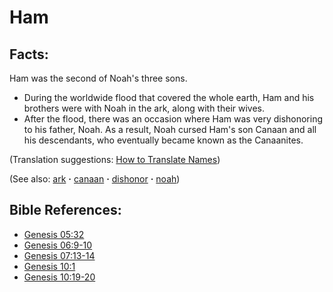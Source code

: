 # Ham #

## Facts: ##

Ham was the second of Noah's three sons.

* During the worldwide flood that covered the whole earth, Ham and his brothers were with Noah in the ark, along with their wives.
* After the flood, there was an occasion where Ham was very dishonoring to his father, Noah. As a result, Noah cursed Ham's son Canaan and all his descendants, who eventually became known as the Canaanites.

(Translation suggestions: [How to Translate Names](https://git.door43.org/Door43/en-ta-translate-vol1/src/master/content/translate_names.md))

(See also: [ark](../other/ark.md) **·** [canaan](../other/canaan.md) **·** [dishonor](../other/dishonor.md) **·** [noah](../other/noah.md))

## Bible References: ##

* [Genesis 05:32](https://door43.org/en/bible/notes/gen/05/32)
* [Genesis 06:9-10](https://door43.org/en/bible/notes/gen/06/09)
* [Genesis 07:13-14](https://door43.org/en/bible/notes/gen/07/13)
* [Genesis 10:1](https://door43.org/en/bible/notes/gen/10/01)
* [Genesis 10:19-20](https://door43.org/en/bible/notes/gen/10/19)

